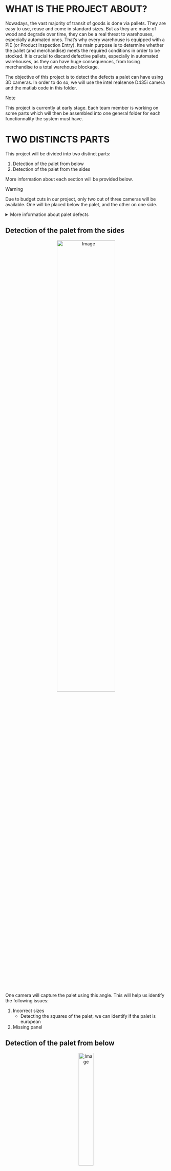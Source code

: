 # WHAT IS THE PROJECT ABOUT?
Nowadays, the vast majority of transit of goods is done via pallets. They are easy to use, reuse and come in standard sizes. But as they are made of wood and degrade over time, they can be a real threat to warehouses, especially automated ones. 
That’s why every warehouse is equipped with a PIE (or Product Inspection Entry). Its main purpose is to determine whether the pallet (and merchandise) meets the required conditions in order to be stocked. It is crucial to discard defective pallets, especially in automated warehouses, as they can have huge consequences, from losing merchandise to a total warehouse blockage.

The objective of this project is to detect the defects a palet can have using 3D cameras. In order to do so, we will use the intel realsense D435i camera and the matlab code in this folder.

> [!NOTE]
> This project is currently at early stage. Each team member is working on some parts which will then be assembled into one general folder for each functionnality the system must have.

# TWO DISTINCTS PARTS
This project will be divided into two distinct parts:

1. Detection of the palet from below
2. Detection of the palet from the sides

More information about each section will be provided below. 

> [!WARNING]
> Due to budget cuts in our project, only two out of three cameras will be available. One will be placed below the palet, and the other on one side. 

<details>

<summary>More information about palet defects</summary>

### ALL THE DEFECTS A PALET CAN HAVE

![Raklapok_3_EN_V2](https://github.com/user-attachments/assets/b8ae4ea6-bd8c-49f1-ae6a-81bd0d1aafb4)
<div align="center">Image Source: [dewinter](https://dewinter.hu/standards/)</div>

Palets can have many diferent defects, from missing the EU sign to missing parts of the palet itself. 

In this project we will treat the following defects: 
* Incorrect sizes
* Missing panel
* TBD

</details>

## Detection of the palet from the sides
<div align="center">
    <img height="60%" width="60%" alt="Image" src="https://github.com/user-attachments/assets/8f85b794-b99f-4169-b10d-4218a8bd55a7">
</div>
One camera will capture the palet using this angle. This will help us identify the following issues: 

1. Incorrect sizes
   - Detecting the squares of the palet, we can identify if the palet is european
2. Missing panel

## Detection of the palet from below
<div align="center">
    <img height="30%" width="30%" alt="Image" src="https://github.com/user-attachments/assets/39c15630-afaa-466e-b110-62b829ce1f09">
</div>

# PROTOTYPE
This code will be used with a physical prototype. 
Below is a detail of all the material used in order to mount the prototype: 

| Element | Units | Price(total) | Reference/link |
| ------------- | ------------- | ------------- | ------------- |
| Realsense D435i depth cam | 2 | 668 | [link](https://store.intelrealsense.com/buy-intel-realsense-depth-camera-d435i.html) |
| Alum. profile 30x30 2m | 5 | 201.45 | [link](https://es.rs-online.com/web/p/tubos-y-perfiles/2647863) |
| Alum. profile 30x30 1m | 4 | 84.4 | [link](https://es.rs-online.com/web/p/tubos-y-perfiles/2647862?gb=s) |
| Alum. corner connection | 20 | 160.4 | [link](https://es.rs-online.com/web/p/componentes-de-conexion/3901798?gb=s) |
| Hammer-head M6 nut | 30 | 23.91 | [link](https://es.rs-online.com/web/p/componentes-de-conexion/2768170?gb=s) |
| M6 Allen screw 20mm | 50 | 24.49 | [link](https://es.rs-online.com/web/p/tornillos-allen/4839688?gb=a) |
| 80mm wheels | 5 | 44.15 | [link](https://es.rs-online.com/web/p/ruedas-industriales/6679463?gb=s) |
| M6 Allen screw 10mm | 20 | 17.92 | [link](https://es.rs-online.com/web/p/tornillos-allen/8741021) |
| Alum. lateral connection  | 4 | 95.44| [link](https://es.rs-online.com/web/p/componentes-de-conexion/3902000) |
| LED 5m strip | 1 | 86.89 | [link](https://es.rs-online.com/web/p/tiras-de-led/1533661?searchId=c3c85c20-2f5b-480a-a57e-2065bbc26e84&gb=s) |

To be determined:
| Element | Units | Price(total) | Reference/link |
| ------------- | ------------- | ------------- | ------------- |
| Steper motor | 1 |  |  |
| Steper motor belt | 1 |  |  |
| Polea dentada | 1 |  |  |

TODO: Include photos of the prototype.
